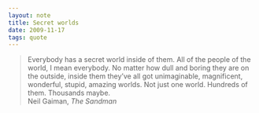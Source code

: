 ```yaml
---
layout: note
title: Secret worlds
date: 2009-11-17
tags: quote
---
```

> Everybody has a secret world inside of them. All of the people of the world, I mean everybody. No matter how dull and boring they are on the outside, inside them they’ve all got unimaginable, magnificent, wonderful, stupid, amazing worlds. Not just one world. Hundreds of them. Thousands maybe.
> <br>
> Neil Gaiman, *The Sandman*